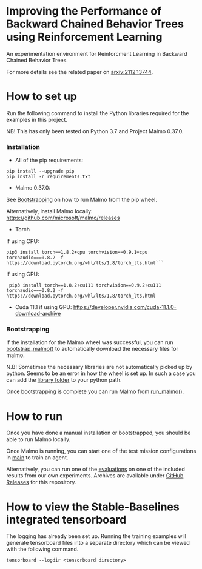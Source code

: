 # Improving the Performance of Backward Chained Behavior Trees using Reinforcement Learning

An experimentation environment for Reinforcment Learning in Backward Chained Behavior Trees.

For more details see the related paper on [arxiv:2112.13744](https://arxiv.org/abs/2112.13744).

# How to set up
Run the following command to install the Python libraries required for the examples in this project.

NB! This has only been tested on Python 3.7 and Project Malmo 0.37.0.

### Installation

- All of the pip requirements:
```
pip install --upgrade pip
pip install -r requirements.txt
```
- Malmo 0.37.0:

See [Bootstrapping](#bootstrapping) on how to run Malmo from the pip wheel.

Alternatively, install Malmo locally:
https://github.com/microsoft/malmo/releases

- Torch

If using CPU:
```
pip3 install torch==1.8.2+cpu torchvision==0.9.1+cpu torchaudio===0.8.2 -f https://download.pytorch.org/whl/lts/1.8/torch_lts.html```
```

If using GPU:
```
 pip3 install torch==1.8.2+cu111 torchvision==0.9.2+cu111 torchaudio===0.8.2 -f https://download.pytorch.org/whl/lts/1.8/torch_lts.html
```

- Cuda 11.1 if using GPU:
https://developer.nvidia.com/cuda-11.1.0-download-archive

### Bootstrapping

If the installation for the Malmo wheel was successful, you can run [bootstrap_malmo()](https://github.com/martkartasev/BTBackchainingRL/blob/0ffacf839f9e8bd1c7217bc75bea5c3e0523d79c/malmo_bootstrap.py#L6) to automatically download the necessary files for malmo.

N.B! Sometimes the necessary libraries are not automatically picked up by python. Seems to be an error in how the wheel is set up. In such a case you can add the [library folder](https://github.com/martkartasev/BTBackchainingRL/tree/master/malmolibrary) to your python path.

Once bootstrapping is complete you can run Malmo from [run_malmo()](https://github.com/martkartasev/BTBackchainingRL/blob/0ffacf839f9e8bd1c7217bc75bea5c3e0523d79c/malmo_bootstrap.py#L11).

# How to run
Once you have done a manual installation or bootstrapped, you should be able to run Malmo locally.

Once Malmo is running, you can start one of the test mission configurations in [main](https://github.com/martkartasev/BTBackchainingRL/blob/master/main.py) to train an agent.

Alternatively, you can run one of the [evaluations](https://github.com/martkartasev/BTBackchainingRL/blob/master/evaluations.py) on one of the included results from our own experiments. Archives are available under [GitHub Releases](https://github.com/martkartasev/BTBackchainingRL/releases) for this repository.

# How to view the Stable-Baselines integrated tensorboard

The logging has already been set up. Running the training examples will generate tensorboard files into a separate directory which can be viewed with the following command.

```
tensorboard --logdir <tensorboard directory>
```

